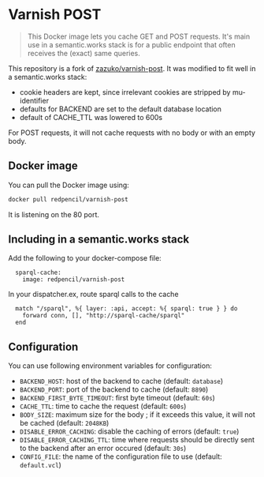 # Varnish POST
> This Docker image lets you cache GET and POST requests.
> It's main use in a semantic.works stack is for a public endpoint that often receives the (exact) same queries. 


This repository is a fork of [zazuko/varnish-post](https://github.com/zazuko/varnish-post). It was modified to fit well in a semantic.works stack:
 - cookie headers are kept, since irrelevant cookies are stripped by mu-identifier
 - defaults for BACKEND are set to the default database location
 - default of CACHE_TTL was lowered to 600s


For POST requests, it will not cache requests with no body or with an empty body.

## Docker image

You can pull the Docker image using:

```sh
docker pull redpencil/varnish-post
```

It is listening on the 80 port.

## Including in a semantic.works stack
Add the following to your docker-compose file:

```
  sparql-cache:
    image: redpencil/varnish-post
```

In your dispatcher.ex, route sparql calls to the cache
```
  match "/sparql", %{ layer: :api, accept: %{ sparql: true } } do
    forward conn, [], "http://sparql-cache/sparql"
  end
```

## Configuration

You can use following environment variables for configuration:

- `BACKEND_HOST`: host of the backend to cache (default: `database`)
- `BACKEND_PORT`: port of the backend to cache (default: `8890`)
- `BACKEND_FIRST_BYTE_TIMEOUT`: first byte timeout (default: `60s`)
- `CACHE_TTL`: time to cache the request (default: `600s`)
- `BODY_SIZE`: maximum size for the body ; if it exceeds this value, it will not be cached (default: `2048KB`)
- `DISABLE_ERROR_CACHING`: disable the caching of errors (default: `true`)
- `DISABLE_ERROR_CACHING_TTL`: time where requests should be directly sent to the backend after an error occured (default: `30s`)
- `CONFIG_FILE`: the name of the configuration file to use (default: `default.vcl`)
